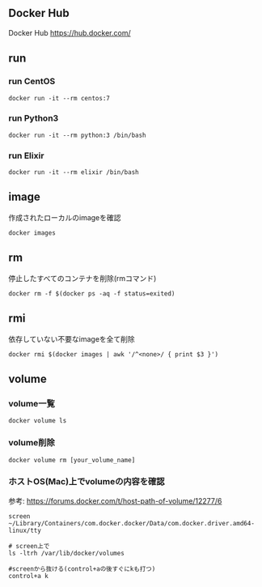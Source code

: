 ## Docker Hub
Docker Hub https://hub.docker.com/

## run

### run CentOS
```
docker run -it --rm centos:7
```


### run Python3
```
docker run -it --rm python:3 /bin/bash
```


### run Elixir
```
docker run -it --rm elixir /bin/bash
```

## image
作成されたローカルのimageを確認
```
docker images
```
## rm

停止したすべてのコンテナを削除(rmコマンド)
```
docker rm -f $(docker ps -aq -f status=exited)
```

## rmi

依存していない不要なimageを全て削除
```
docker rmi $(docker images | awk '/^<none>/ { print $3 }')
```

## volume

### volume一覧
```
docker volume ls
```

### volume削除
```
docker volume rm [your_volume_name]
```


### ホストOS(Mac)上でvolumeの内容を確認

参考: https://forums.docker.com/t/host-path-of-volume/12277/6

```
screen ~/Library/Containers/com.docker.docker/Data/com.docker.driver.amd64-linux/tty  

# screen上で
ls -ltrh /var/lib/docker/volumes

#screenから抜ける(control+aの後すぐにkも打つ)
control+a k

```
